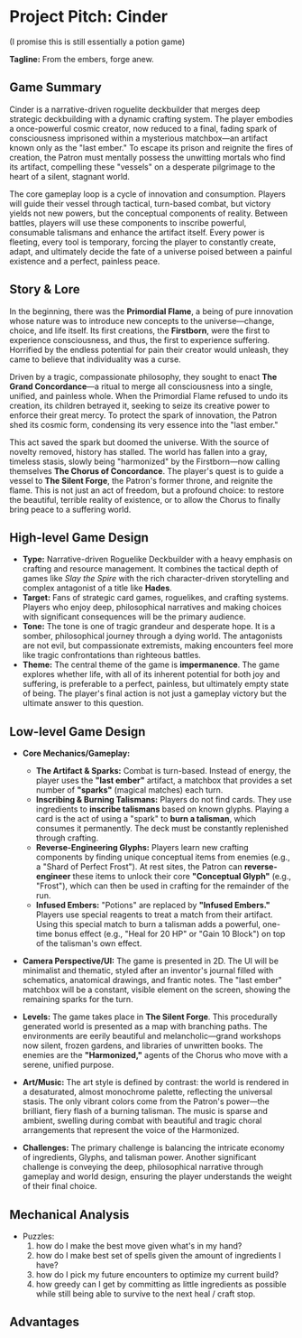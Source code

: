 # Project Pitch: Cinder

(I promise this is still essentially a potion game)

**Tagline:** From the embers, forge anew.

## Game Summary
Cinder is a narrative-driven roguelite deckbuilder that merges deep strategic deckbuilding with a dynamic crafting system. The player embodies a once-powerful cosmic creator, now reduced to a final, fading spark of consciousness imprisoned within a mysterious matchbox—an artifact known only as the "last ember." To escape its prison and reignite the fires of creation, the Patron must mentally possess the unwitting mortals who find its artifact, compelling these "vessels" on a desperate pilgrimage to the heart of a silent, stagnant world.

The core gameplay loop is a cycle of innovation and consumption. Players will guide their vessel through tactical, turn-based combat, but victory yields not new powers, but the conceptual components of reality. Between battles, players will use these components to inscribe powerful, consumable talismans and enhance the artifact itself. Every power is fleeting, every tool is temporary, forcing the player to constantly create, adapt, and ultimately decide the fate of a universe poised between a painful existence and a perfect, painless peace.

## Story & Lore
In the beginning, there was the **Primordial Flame**, a being of pure innovation whose nature was to introduce new concepts to the universe—change, choice, and life itself. Its first creations, the **Firstborn**, were the first to experience consciousness, and thus, the first to experience suffering. Horrified by the endless potential for pain their creator would unleash, they came to believe that individuality was a curse.

Driven by a tragic, compassionate philosophy, they sought to enact **The Grand Concordance**—a ritual to merge all consciousness into a single, unified, and painless whole. When the Primordial Flame refused to undo its creation, its children betrayed it, seeking to seize its creative power to enforce their great mercy. To protect the spark of innovation, the Patron shed its cosmic form, condensing its very essence into the "last ember."

This act saved the spark but doomed the universe. With the source of novelty removed, history has stalled. The world has fallen into a gray, timeless stasis, slowly being "harmonized" by the Firstborn—now calling themselves **The Chorus of Concordance**. The player's quest is to guide a vessel to **The Silent Forge**, the Patron's former throne, and reignite the flame. This is not just an act of freedom, but a profound choice: to restore the beautiful, terrible reality of existence, or to allow the Chorus to finally bring peace to a suffering world.

## High-level Game Design

- **Type:** Narrative-driven Roguelike Deckbuilder with a heavy emphasis on crafting and resource management. It combines the tactical depth of games like *Slay the Spire* with the rich character-driven storytelling and complex antagonist of a title like **Hades**.
- **Target:** Fans of strategic card games, roguelikes, and crafting systems. Players who enjoy deep, philosophical narratives and making choices with significant consequences will be the primary audience.
- **Tone:** The tone is one of tragic grandeur and desperate hope. It is a somber, philosophical journey through a dying world. The antagonists are not evil, but compassionate extremists, making encounters feel more like tragic confrontations than righteous battles.
- **Theme:** The central theme of the game is **impermanence**. The game explores whether life, with all of its inherent potential for both joy and suffering, is preferable to a perfect, painless, but ultimately empty state of being. The player's final action is not just a gameplay victory but the ultimate answer to this question.

## Low-level Game Design

* **Core Mechanics/Gameplay:**
    * **The Artifact & Sparks:** Combat is turn-based. Instead of energy, the player uses the **"last ember"** artifact, a matchbox that provides a set number of **"sparks"** (magical matches) each turn.
    * **Inscribing & Burning Talismans:** Players do not find cards. They use ingredients to **inscribe talismans** based on known glyphs. Playing a card is the act of using a "spark" to **burn a talisman**, which consumes it permanently. The deck must be constantly replenished through crafting.
    * **Reverse-Engineering Glyphs:** Players learn new crafting components by finding unique conceptual items from enemies (e.g., a "Shard of Perfect Frost"). At rest sites, the Patron can **reverse-engineer** these items to unlock their core **"Conceptual Glyph"** (e.g., "Frost"), which can then be used in crafting for the remainder of the run.
    * **Infused Embers:** "Potions" are replaced by **"Infused Embers."** Players use special reagents to treat a match from their artifact. Using this special match to burn a talisman adds a powerful, one-time bonus effect (e.g., "Heal for 20 HP" or "Gain 10 Block") on top of the talisman's own effect.

* **Camera Perspective/UI:** The game is presented in 2D. The UI will be minimalist and thematic, styled after an inventor's journal filled with schematics, anatomical drawings, and frantic notes. The "last ember" matchbox will be a constant, visible element on the screen, showing the remaining sparks for the turn.

* **Levels:** The game takes place in **The Silent Forge**. This procedurally generated world is presented as a map with branching paths. The environments are eerily beautiful and melancholic—grand workshops now silent, frozen gardens, and libraries of unwritten books. The enemies are the **"Harmonized,"** agents of the Chorus who move with a serene, unified purpose.

* **Art/Music:** The art style is defined by contrast: the world is rendered in a desaturated, almost monochrome palette, reflecting the universal stasis. The only vibrant colors come from the Patron's power—the brilliant, fiery flash of a burning talisman. The music is sparse and ambient, swelling during combat with beautiful and tragic choral arrangements that represent the voice of the Harmonized.

* **Challenges:** The primary challenge is balancing the intricate economy of ingredients, Glyphs, and talisman power. Another significant challenge is conveying the deep, philosophical narrative through gameplay and world design, ensuring the player understands the weight of their final choice.

## Mechanical Analysis

- Puzzles: 
  1. how do I make the best move given what's in my hand?
  2. how do I make best set of spells given the amount of ingredients I have?
  3. how do I pick my future encounters to optimize my current build?
  4. how greedy can I get by committing as little ingredients as possible while still being able to survive to the next heal / craft stop.

## Advantages
